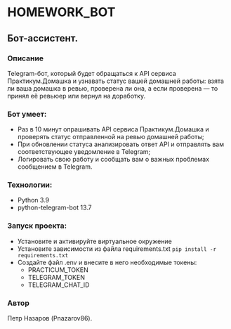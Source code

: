 # HOMEWORK_BOT
## Бот-ассистент.

### Описание

Telegram-бот, который будет обращаться к API сервиса Практикум.Домашка и узнавать статус вашей домашней работы: взята ли ваша домашка в ревью, проверена ли она, а если проверена — то принял её ревьюер или вернул на доработку.

### Бот умеет:
 - Раз в 10 минут опрашивать API сервиса Практикум.Домашка и проверять статус отправленной на ревью домашней работы;
 - При обновлении статуса анализировать ответ API и отправлять вам соответствующее уведомление в Telegram;
 - Логировать свою работу и сообщать вам о важных проблемах сообщением в Telegram.

### Технологии:
 - Python 3.9
 - python-telegram-bot 13.7

### Запуск проекта:
  - Установите и активируйте виртуальное окружение 
  - Установите зависимости из файла requirements.txt 
  ``` pip install -r requirements.txt ``` 
  - Создайте файл .env и внесите в него необходимые токены:
      - PRACTICUM_TOKEN
      - TELEGRAM_TOKEN
      - TELEGRAM_CHAT_ID

### Автор 
Петр Назаров (Pnazarov86). 
